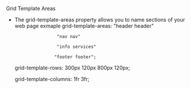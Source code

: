 Grid Template Areas
- The grid-template-areas property allows you to name sections of your web page
exmaple
 grid-template-areas: "header header"
                      
                      "nav nav" 
                      
                      "info services"
                     
                     "footer footer";
  
    grid-template-rows: 300px 120px 800px 120px;
    
    grid-template-columns: 1fr 3fr; 

